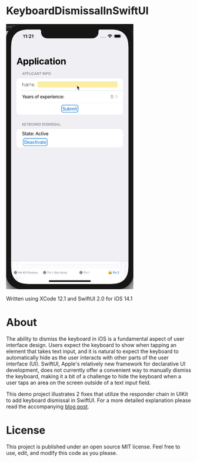 # KeyboardDismissalInSwiftUI

![iPhone Keyboard Dismiss](fix2_final.gif)

Written using XCode 12.1 and SwiftUI 2.0 for iOS 14.1

# About
The ability to dismiss the keyboard in iOS is a fundamental aspect of user interface design.  Users expect the keyboard to show when tapping an element that takes text input, and it is natural to expect the keyboard to automatically hide as the user interacts with other parts of the user interface (UI).  SwiftUI, Apple's relatively new framework for declarative UI development, does not currently offer a convenient way to manually dismiss the keyboard, making it a bit of a challenge to hide the keyboard when a user taps an area on the screen outside of a text input field.

This demo project illustrates 2 fixes that utilize the responder chain in UIKit to add keyboard dismissal in SwiftUI. For a more detailed explanation please read the accompanying [blog post](https://www.dabblingbadger.com/blog/2020/11/5/dismissing-the-keyboard-in-swiftui).

# License

This project is published under an open source MIT license.  Feel free to use, edit, and modify this code as you please.
